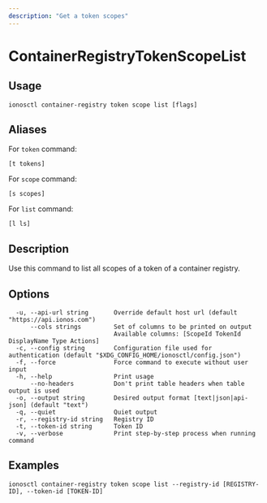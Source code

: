 ```yaml
---
description: "Get a token scopes"
---
```


# ContainerRegistryTokenScopeList

## Usage

```text
ionosctl container-registry token scope list [flags]
```

## Aliases

For `token` command:

```text
[t tokens]
```

For `scope` command:

```text
[s scopes]
```

For `list` command:

```text
[l ls]
```

## Description

Use this command to list all scopes of a token of a container registry.

## Options

```text
  -u, --api-url string       Override default host url (default "https://api.ionos.com")
      --cols strings         Set of columns to be printed on output 
                             Available columns: [ScopeId TokenId DisplayName Type Actions]
  -c, --config string        Configuration file used for authentication (default "$XDG_CONFIG_HOME/ionosctl/config.json")
  -f, --force                Force command to execute without user input
  -h, --help                 Print usage
      --no-headers           Don't print table headers when table output is used
  -o, --output string        Desired output format [text|json|api-json] (default "text")
  -q, --quiet                Quiet output
  -r, --registry-id string   Registry ID
  -t, --token-id string      Token ID
  -v, --verbose              Print step-by-step process when running command
```

## Examples

```text
ionosctl container-registry token scope list --registry-id [REGISTRY-ID], --token-id [TOKEN-ID]
```

